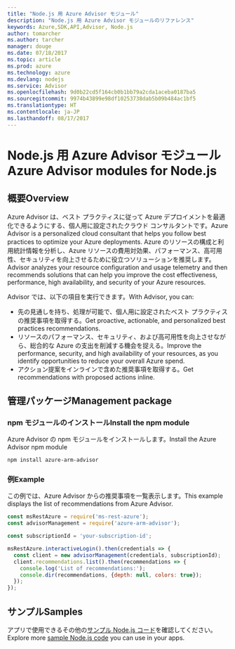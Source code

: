 ```yaml
---
title: "Node.js 用 Azure Advisor モジュール"
description: "Node.js 用 Azure Advisor モジュールのリファレンス"
keywords: Azure,SDK,API,Advisor, Node.js
author: tomarcher
ms.author: tarcher
manager: douge
ms.date: 07/18/2017
ms.topic: article
ms.prod: azure
ms.technology: azure
ms.devlang: nodejs
ms.service: Advisor
ms.openlocfilehash: 9d0b22cd5f164cb0b1bb79a2cda1aceba0187ba5
ms.sourcegitcommit: 9974b43899e98df10253738dab5b09b484ac1bf5
ms.translationtype: HT
ms.contentlocale: ja-JP
ms.lasthandoff: 08/17/2017
---
```

# <a name="azure-advisor-modules-for-nodejs"></a><span data-ttu-id="bd785-104">Node.js 用 Azure Advisor モジュール</span><span class="sxs-lookup"><span data-stu-id="bd785-104">Azure Advisor modules for Node.js</span></span>

## <a name="overview"></a><span data-ttu-id="bd785-105">概要</span><span class="sxs-lookup"><span data-stu-id="bd785-105">Overview</span></span>

<span data-ttu-id="bd785-106">Azure Advisor は、ベスト プラクティスに従って Azure デプロイメントを最適化できるようにする、個人用に設定されたクラウド コンサルタントです。</span><span class="sxs-lookup"><span data-stu-id="bd785-106">Azure Advisor is a personalized cloud consultant that helps you follow best practices to optimize your Azure deployments.</span></span> <span data-ttu-id="bd785-107">Azure のリソースの構成と利用統計情報を分析し、Azure リソースの費用対効果、パフォーマンス、高可用性、セキュリティを向上させるために役立つソリューションを推奨します。</span><span class="sxs-lookup"><span data-stu-id="bd785-107">Advisor analyzes your resource configuration and usage telemetry and then recommends solutions that can help you improve the cost effectiveness, performance, high availability, and security of your Azure resources.</span></span>

<span data-ttu-id="bd785-108">Advisor では、以下の項目を実行できます。</span><span class="sxs-lookup"><span data-stu-id="bd785-108">With Advisor, you can:</span></span>
- <span data-ttu-id="bd785-109">先の見通しを持ち、処理が可能で、個人用に設定されたベスト プラクティスの推奨事項を取得する。</span><span class="sxs-lookup"><span data-stu-id="bd785-109">Get proactive, actionable, and personalized best practices recommendations.</span></span>
- <span data-ttu-id="bd785-110">リソースのパフォーマンス、セキュリティ、および高可用性を向上させながら、総合的な Azure の支出を削減する機会を捉える。</span><span class="sxs-lookup"><span data-stu-id="bd785-110">Improve the performance, security, and high availability of your resources, as you identify opportunities to reduce your overall Azure spend.</span></span>
- <span data-ttu-id="bd785-111">アクション提案をインラインで含めた推奨事項を取得する。</span><span class="sxs-lookup"><span data-stu-id="bd785-111">Get recommendations with proposed actions inline.</span></span>

## <a name="management-package"></a><span data-ttu-id="bd785-112">管理パッケージ</span><span class="sxs-lookup"><span data-stu-id="bd785-112">Management package</span></span>

### <a name="install-the-npm-module"></a><span data-ttu-id="bd785-113">npm モジュールのインストール</span><span class="sxs-lookup"><span data-stu-id="bd785-113">Install the npm module</span></span>

<span data-ttu-id="bd785-114">Azure Advisor の npm モジュールをインストールします。</span><span class="sxs-lookup"><span data-stu-id="bd785-114">Install the Azure Advisor npm module</span></span>

```bash
npm install azure-arm-advisor
```

### <a name="example"></a><span data-ttu-id="bd785-115">例</span><span class="sxs-lookup"><span data-stu-id="bd785-115">Example</span></span>

<span data-ttu-id="bd785-116">この例では、Azure Advisor からの推奨事項を一覧表示します。</span><span class="sxs-lookup"><span data-stu-id="bd785-116">This example displays the list of recommendations from Azure Advisor.</span></span>

```javascript
const msRestAzure = require('ms-rest-azure');
const advisorManagement = require('azure-arm-advisor');

const subscriptionId = 'your-subscription-id';

msRestAzure.interactiveLogin().then(credentials => {
  const client = new advisorManagement(credentials, subscriptionId);
  client.recommendations.list().then(recommendations => {
    console.log('List of recommendations:');
    console.dir(recommendations, {depth: null, colors: true});
  });
});
```

## <a name="samples"></a><span data-ttu-id="bd785-117">サンプル</span><span class="sxs-lookup"><span data-stu-id="bd785-117">Samples</span></span>

<span data-ttu-id="bd785-118">アプリで使用できるその他の[サンプル Node.js コード](https://azure.microsoft.com/resources/samples/?platform=nodejs)を確認してください。</span><span class="sxs-lookup"><span data-stu-id="bd785-118">Explore more [sample Node.js code](https://azure.microsoft.com/resources/samples/?platform=nodejs) you can use in your apps.</span></span>
